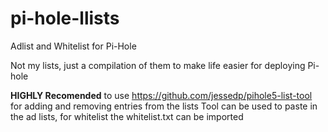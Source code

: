 # pi-hole-llists
Adlist and Whitelist for Pi-Hole

Not my lists, just a compilation of them to make life easier for deploying Pi-hole

**HIGHLY Recomended** to use https://github.com/jessedp/pihole5-list-tool for adding and removing entries from the lists
Tool can be used to paste in the ad lists, for whitelist the whitelist.txt can be imported
